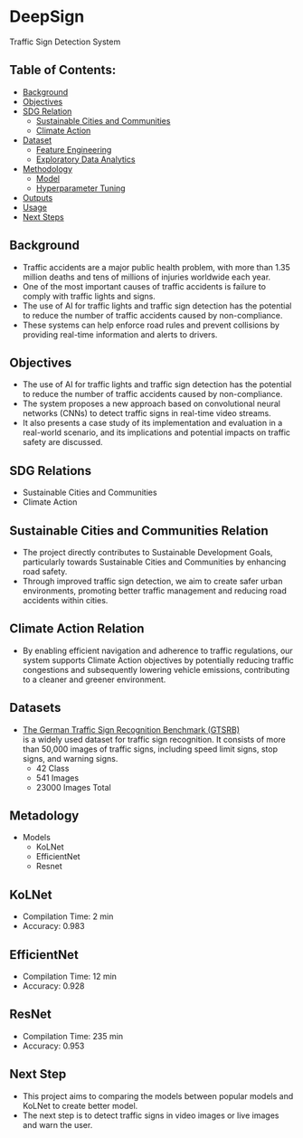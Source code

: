 # DeepSign

Traffic Sign Detection System

## Table of Contents:

- [Background](#Background)
- [Objectives](#Objectives)
- [SDG Relation](#SDG)
	- [Sustainable Cities and Communities](#Sustainable)
	- [Climate Action](#Climate)
- [Dataset](#Dataset)
	- [Feature Engineering](#Feature)
	- [Exploratory Data Analytics](#Exploratory)
- [Methodology](#Methodology)
	- [Model](#Model)
	- [Hyperparameter Tuning](#Hyperparameter)
- [Outputs](#Outputs)
- [Usage](#Usage)
- [Next Steps](#Next)

## Background

- Traffic accidents are a major public health problem, with more than 1.35 million deaths and tens of millions of injuries worldwide each year.
- One of the most important causes of traffic accidents is failure to comply with traffic lights and signs.
- The use of AI for traffic lights and traffic sign detection has the potential to reduce the number of traffic accidents caused by non-compliance.
- These systems can help enforce road rules and prevent collisions by providing real-time information and alerts to drivers. 

## Objectives

- The use of AI for traffic lights and traffic sign detection has the potential to reduce the number of traffic accidents caused by non-compliance.
- The system proposes a new approach based on convolutional neural networks (CNNs) to detect traffic signs in real-time video streams.
- It also presents a case study of its implementation and evaluation in a real-world scenario, and its implications and potential impacts on traffic safety are discussed.

## SDG Relations

- Sustainable Cities and Communities
- Climate Action

## Sustainable Cities and Communities Relation

- The project directly contributes to Sustainable Development Goals, particularly towards Sustainable Cities and Communities by enhancing road safety. 
- Through improved traffic sign detection, we aim to create safer urban environments, promoting better traffic management and reducing road accidents within cities. 

## Climate Action  Relation

- By enabling efficient navigation and adherence to traffic regulations, our system supports Climate Action objectives by potentially reducing traffic congestions and subsequently lowering vehicle emissions, contributing to a cleaner and greener environment.

## Datasets
- [The German Traffic Sign Recognition Benchmark (GTSRB)](http://benchmark.ini.rub.de/2)<br> is a widely used dataset for traffic sign recognition. It consists of more than 50,000 images of traffic signs, including speed limit signs, stop signs, and warning signs. 
	- 42 Class
	- 541 Images
	- 23000 Images Total

## Metadology
- Models
	- KoLNet
	- EfficientNet
	- Resnet

## KoLNet
- Compilation Time: 2 min
- Accuracy: 0.983

## EfficientNet
- Compilation Time: 12 min
- Accuracy: 0.928

## ResNet
- Compilation Time: 235 min
- Accuracy: 0.953

## Next Step
- This project aims to comparing the models between popular models and KoLNet to create better model.
- The next step is to detect traffic signs in video images or live images and warn the user.


















